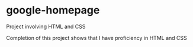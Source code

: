 # google-homepage
Project involving HTML and CSS

Completion of this project shows that I have proficiency in HTML and CSS
